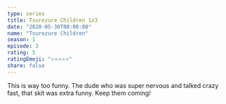 ```yaml
---
type: series
title: Tsurezure Children 1x3
date: "2020-05-30T00:00:00"
name: "Tsurezure Children"
season: 1
episode: 3
rating: 5
ratingEmoji: "⭐️⭐️⭐️⭐️⭐️"
share: false
---
```


This is way too funny. The dude who was super nervous and talked crazy fast, that skit was extra funny. Keep them coming!
